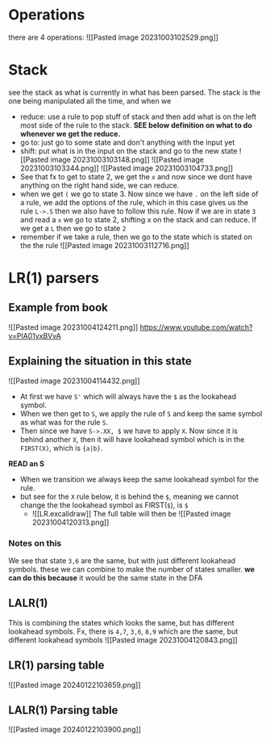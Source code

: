 # Operations
there are 4 operations:
![[Pasted image 20231003102529.png]]
# Stack
see the stack as what is currently in what has been parsed. The stack is the one being manipulated all the time, and when we
- reduce: use a rule to pop stuff of stack and then add what is on the left most side of the rule to the stack. **SEE below definition on what to do whenever we get the reduce.**
- go to: just go to some state and don't anything with the input yet
- shift: put what is in the input on the stack and go to the new state
![[Pasted image 20231003103148.png]]
![[Pasted image 20231003103344.png]]
![[Pasted image 20231003104733.png]]
- See that fx to get to state 2, we get the `x` and now since we dont have anything on the right hand side, we can reduce. 
- when we get `(` we go to state 3. Now since we have `.` on the left side of a rule, we add the options of the rule, which in this case gives us the rule `L->.S` then we also have to follow this rule. Now if we are in state `3` and read a `x` we go to state 2, shifting x on the stack and can reduce. If we get a `L` then we go to state `2`
- remember if we take a rule, then we go to the state which is stated on the the rule
![[Pasted image 20231003112716.png]]
# LR(1) parsers
## Example from book
![[Pasted image 20231004124211.png]]
https://www.youtube.com/watch?v=PlA01yxBVvA
## Explaining the situation in this state
![[Pasted image 20231004114432.png]]
- At first we have `S'` which will always have the `$` as the lookahead symbol. 
- When we then get to `S`, we apply the rule of `S` and keep the same symbol as what was for the rule `S`.
- Then since we have `S->.XX, $` we have to apply `X`. Now since it is behind another `X`, then it will have lookahead symbol which is in the `FIRST(X)`, which is `{a|b}`.

**READ an S**
- When we transition we always keep the same lookahead symbol for the rule.
- but see for the `X` rule below, it is behind the `$`, meaning we cannot change the the lookahead symbol as FIRST(`$`), is `$`
	- ![[LR.excalidraw]]
The full table will then be
![[Pasted image 20231004120313.png]]
### Notes on this
We see that state `3,6` are the same, but with just different lookahead symbols. these we can combine to make the number of states smaller.
**we can do this because** it would be the same state in the DFA
## LALR(1)
This is combining the states which looks the same, but has different lookahead symbols. Fx, there is `4,7`, `3,6`, `8,9` which are the same, but different lookahead symbols
![[Pasted image 20231004120843.png]]

## LR(1) parsing table
![[Pasted image 20240122103659.png]]

## LALR(1) Parsing table
![[Pasted image 20240122103900.png]]



